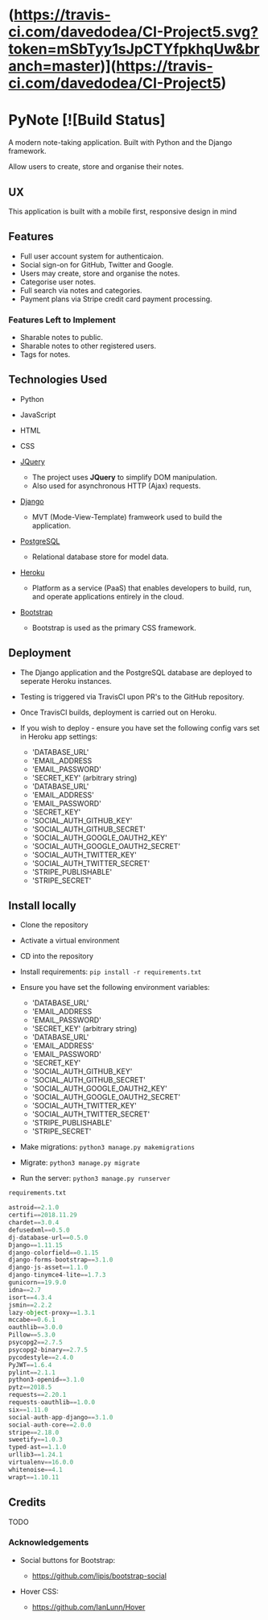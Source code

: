 # (https://travis-ci.com/davedodea/CI-Project5.svg?token=mSbTyy1sJpCTYfpkhqUw&branch=master)](https://travis-ci.com/davedodea/CI-Project5)
# PyNote [![Build Status]

A modern note-taking application. Built with Python and the Django framework.

Allow users to create, store and organise their notes.

 
## UX
This application is built with a mobile first, responsive design in mind

## Features
- Full user account system for authenticaion.
- Social sign-on for GitHub, Twitter and Google.
- Users may create, store and organise the notes.
- Categorise user notes.
- Full search via notes and categories.
- Payment plans via Stripe credit card payment processing.

### Features Left to Implement
- Sharable notes to public.
- Sharable notes to other registered users.
- Tags for notes.

## Technologies Used
- Python
- JavaScript
- HTML
- CSS

- [JQuery](https://jquery.com)
    - The project uses **JQuery** to simplify DOM manipulation.
    - Also used for asynchronous HTTP (Ajax) requests.

- [Django](https://www.djangoproject.com/)
    - MVT (Mode-View-Template) framweork used to build the application. 

- [PostgreSQL](https://www.postgresql.org/)
    - Relational database store for model data.
    
- [Heroku](https://www.heroku.com/)
    - Platform as a service (PaaS) that enables developers to build, run, and operate applications entirely in the cloud.
    
- [Bootstrap](https://getbpptstrap.com)
    - Bootstrap is used as the primary CSS framework.

## Deployment
- The Django application and the PostgreSQL database are deployed to seperate Heroku instances.

- Testing is triggered via TravisCI upon PR's to the GitHub repository.

- Once TravisCI builds, deployment is carried out on Heroku.

- If you wish to deploy - ensure you have set the following config vars set in Heroku app settings:
    - 'DATABASE_URL'
    - 'EMAIL_ADDRESS
    - 'EMAIL_PASSWORD'
    - 'SECRET_KEY' (arbitrary string)
    - 'DATABASE_URL'
    - 'EMAIL_ADDRESS'
    - 'EMAIL_PASSWORD'
    - 'SECRET_KEY'
    - 'SOCIAL_AUTH_GITHUB_KEY'
    - 'SOCIAL_AUTH_GITHUB_SECRET'
    - 'SOCIAL_AUTH_GOOGLE_OAUTH2_KEY'
    - 'SOCIAL_AUTH_GOOGLE_OAUTH2_SECRET'
    - 'SOCIAL_AUTH_TWITTER_KEY'
    - 'SOCIAL_AUTH_TWITTER_SECRET'
    - 'STRIPE_PUBLISHABLE'
    - 'STRIPE_SECRET'
    
## Install locally

- Clone the repository

- Activate a virtual environment

- CD into the repository

- Install requirements: `pip install -r requirements.txt`

- Ensure you have set the following environment variables:
    - 'DATABASE_URL'
    - 'EMAIL_ADDRESS
    - 'EMAIL_PASSWORD'
    - 'SECRET_KEY' (arbitrary string)
    - 'DATABASE_URL'
    - 'EMAIL_ADDRESS'
    - 'EMAIL_PASSWORD'
    - 'SECRET_KEY'
    - 'SOCIAL_AUTH_GITHUB_KEY'
    - 'SOCIAL_AUTH_GITHUB_SECRET'
    - 'SOCIAL_AUTH_GOOGLE_OAUTH2_KEY'
    - 'SOCIAL_AUTH_GOOGLE_OAUTH2_SECRET'
    - 'SOCIAL_AUTH_TWITTER_KEY'
    - 'SOCIAL_AUTH_TWITTER_SECRET'
    - 'STRIPE_PUBLISHABLE'
    - 'STRIPE_SECRET'


- Make migrations: `python3 manage.py makemigrations`

- Migrate: `python3 manage.py migrate`

- Run the server: `python3 manage.py runserver`

```python
requirements.txt

astroid==2.1.0
certifi==2018.11.29
chardet==3.0.4
defusedxml==0.5.0
dj-database-url==0.5.0
Django==1.11.15
django-colorfield==0.1.15
django-forms-bootstrap==3.1.0
django-js-asset==1.1.0
django-tinymce4-lite==1.7.3
gunicorn==19.9.0
idna==2.7
isort==4.3.4
jsmin==2.2.2
lazy-object-proxy==1.3.1
mccabe==0.6.1
oauthlib==3.0.0
Pillow==5.3.0
psycopg2==2.7.5
psycopg2-binary==2.7.5
pycodestyle==2.4.0
PyJWT==1.6.4
pylint==2.1.1
python3-openid==3.1.0
pytz==2018.5
requests==2.20.1
requests-oauthlib==1.0.0
six==1.11.0
social-auth-app-django==3.1.0
social-auth-core==2.0.0
stripe==2.18.0
sweetify==1.0.3
typed-ast==1.1.0
urllib3==1.24.1
virtualenv==16.0.0
whitenoise==4.1
wrapt==1.10.11


```


## Credits
TODO

### Acknowledgements
- Social buttons for Bootstrap:
   - https://github.com/lipis/bootstrap-social

- Hover CSS:
   - https://github.com/IanLunn/Hover

